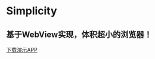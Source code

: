 # Simplicity

## 基于WebView实现，体积超小的浏览器！

[下载演示APP](https://github.com/iamverycute/Simplicity/releases)
